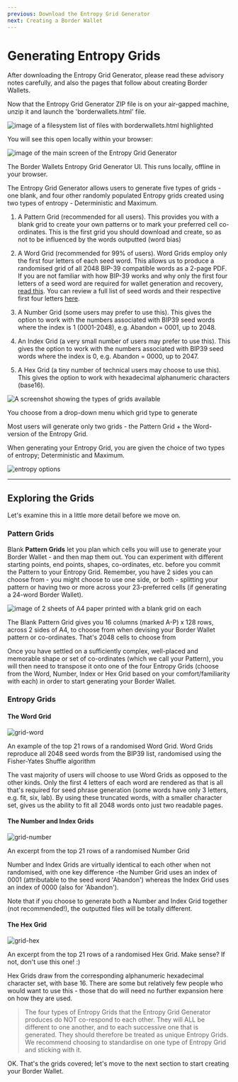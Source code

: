 ```yaml
---
previous: Download the Entropy Grid Generator
next: Creating a Border Wallet
---
```


# Generating Entropy Grids

After downloading the Entropy Grid Generator, please read these advisory notes carefully, and also the pages that follow about creating Border Wallets.

Now that the Entropy Grid Generator ZIP file is on your air-gapped machine, unzip it and launch the 'borderwallets.html' file.

![image of a filesystem list of files with borderwallets.html highlighted](/bw_docs_html_file_highlighted.png)

You will see this open locally within your browser:

![image of the main screen of the Entropy Grid Generator](/bw-grab.png)
<caption>The Border Wallets Entropy Grid Generator UI. This runs locally, offline in your browser.</caption>

The Entropy Grid Generator allows users to generate five types of grids - one blank, and four other randomly populated Entropy grids created using two types of entropy - Deterministic and Maximum.

1. A Pattern Grid (recommended for all users).
This provides you with a blank grid to create your own patterns or to mark your preferred cell co-ordinates. This is the first grid you should download and create, so as not to be influenced by the words outputted (word bias)

2. A Word Grid (recommended for 99% of users).
Word Grids employ only the first four letters of each seed word. This allows us to produce a randomised grid of all 2048 BIP-39 compatible words as a 2-page PDF. If you are not familiar with how BIP-39 works and why only the first four letters of a seed word are required for wallet generation and recovery, [read this](https://www.blockplate.com/pages/first-4-letters-of-a-bip39-mnemonic-seed-phrase). You can review a full list of seed words and their respective first four letters [here](https://docs.google.com/spreadsheets/d/1MlQJ8sAQgL_bleI7L0eolrpqsthn9Nxhb4tWXi_Pvhw/edit?usp=sharing).

3. A Number Grid (some users may prefer to use this).
This gives the option to work with the numbers associated with BIP39 seed words where the index is 1 (0001-2048), e.g. Abandon = 0001, up to 2048.

4. An Index Grid (a very small number of users may prefer to use this).
This gives the option to work with the numbers associated with BIP39 seed words where the index is 0, e.g. Abandon = 0000, up to 2047.

5. A Hex Grid (a tiny number of technical users may choose to use this).
This gives the option to work with hexadecimal alphanumeric characters (base16).

![A screenshot showing the types of grids available](/bw_docs_blank_grid_select.png)
<caption>You choose from a drop-down menu which grid type to generate</caption>

Most users will generate only two grids - the Pattern Grid + the Word-version of the Entropy Grid.

When generating your Entropy Grid, you are given the choice of two types of entropy; Deterministic and Maximum.

![entropy options](/entropy.png)


---

## Exploring the Grids

Let's examine this in a little more detail before we move on.

### Pattern Grids

Blank **Pattern Grids** let you plan which cells you will use to generate your Border Wallet - and then map them out. You can experiment with different starting points, end points, shapes, co-ordinates, etc. before you commit the Pattern to your Entropy Grid. Remember, you have 2 sides you can choose from - you might choose to use one side, or both - splitting your pattern or having two or more across your 23-preferred cells (if generating a 24-word Border Wallet).

![image of 2 sheets of A4 paper printed with a blank grid on each](/bw_docs_two_blank_grids.png)

<caption>The Blank Pattern Grid gives you 16 columns (marked A-P) x 128 rows, across 2 sides of A4, to choose from when devising your Border Wallet pattern or co-ordinates. That's 2048 cells to choose from</caption>

Once you have settled on a sufficiently complex, well-placed and memorable shape or set of co-ordinates (which we call your Pattern), you will then need to transpose it onto one of the four Entropy Grids (choose from the Word, Number, Index or Hex Grid based on your comfort/familiarity with each) in order to start generating your Border Wallet.

### Entropy Grids

#### The Word Grid

![grid-word](/grid-word.png)
<caption>An example of the top 21 rows of a randomised Word Grid. Word Grids reproduce all 2048 seed words from the BIP39 list, randomised using the Fisher-Yates Shuffle algorithm</caption>

The vast majority of users will choose to use Word Grids as opposed to the other kinds. Only the first 4 letters of each word are rendered as that is all that's required for seed phrase generation (some words have only 3 letters, e.g. fit, six, lab). By using these truncated words, with a smaller character set, gives us the ability to fit all 2048 words onto just two readable pages.

#### The Number and Index Grids

![grid-number](/grid-number.png)
<caption>An excerpt from the top 21 rows of a randomised Number Grid</caption>

Number and Index Grids are virtually identical to each other when not randomised, with one key difference -the Number Grid uses an index of 0001 (attributable to the seed word 'Abandon') whereas the Index Grid uses an index of 0000 (also for 'Abandon').

Note that if you choose to generate both a Number and Index Grid together (not recommended!), the outputted files will be totally different.

#### The Hex Grid

![grid-hex](/grid-hex.png)
<caption>An excerpt from the top 21 rows of a randomised Hex Grid. Make sense? If not, don't use this one! :)</caption>

Hex Grids draw from the corresponding alphanumeric hexadecimal character set, with base 16. There are some but relatively few people who would want to use this - those that do will need no further expansion here on how they are used.

> The four types of Entropy Grids that the Entropy Grid Generator produces do NOT co-respond to each other. They will ALL be different to one another, and to each successive one that is generated. They should therefore be treated as unique Entropy Grids. We recommend choosing to standardise on one type of Entropy Grid and sticking with it.

OK. That's the grids covered; let's move to the next section to start creating your Border Wallet.
